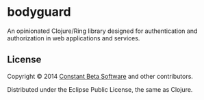 # bodyguard

An opinionated Clojure/Ring library designed for authentication and authorization in web applications and services.


## License

Copyright © 2014 [Constant Beta Software](http://constantbetasoftware.com) and other contributors.

Distributed under the Eclipse Public License, the same as Clojure.
